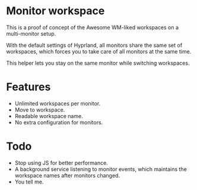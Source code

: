 # Monitor workspace

This is a proof of concept of the Awesome WM-liked workspaces on a multi-monitor setup.

With the default settings of Hyprland, all monitors share the same set of workspaces, which forces you to take care of all monitors at the same time.

This helper lets you stay on the same monitor while switching workspaces.

# Features

* Unlimited workspaces per monitor.
* Move to workspace.
* Readable workspace name.
* No extra configuration for monitors.

# Todo

* Stop using JS for better performance.
* A background service listening to monitor events, which maintains the workspace names after monitors changed.
* You tell me.
